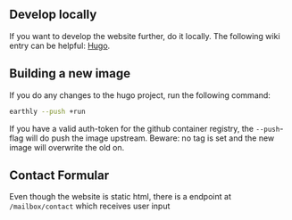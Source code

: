 ## Develop locally
If you want to develop the website further, do it locally. The following wiki entry can be helpful: [Hugo](https://hmaier-dev.github.io/wiki/hugo/#develop-locally-with-hugo).

## Building a new image
If you do any changes to the hugo project, run the following command:
```bash
earthly --push +run
```
If you have a valid auth-token for the github container registry, the `--push`-flag will do push the image upstream.
Beware: no tag is set and the new image will overwrite the old on.

## Contact Formular
Even though the website is static html, there is a endpoint at `/mailbox/contact` which receives user input




<!-- This doesnt work right now-->
<!-- ## Deploy the image -->
<!-- Use `earthly --push +deploy` to update the container running on the VM. Locally you will need a `.secret`-file containing the needed credentials. The secret file will look like this: -->
<!-- ```bash -->
<!-- host=1223.445.667.88 -->
<!-- port=22 -->
<!-- username=myuser -->
<!-- dest="/path/to/dest" -->
<!-- key='-----BEGIN OPENSSH PRIVATE KEY----- -->
<!-- -----END OPENSSH PRIVATE KEY-----' -->
<!-- known_hosts='' -->
<!-- dir='' -->
<!-- ``` -->
<!-- On Github I strongly recommend you to store the credentials as repository secrets (Option can be found at: `settings/secrets/actions`). -->

